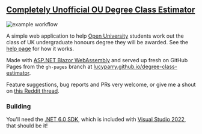 ﻿## <a href="https://lucyparry.github.io/degree-class-estimator/">Completely Unofficial OU Degree Class Estimator</a>

![example workflow](https://github.com/LucyParry/degree-class-estimator/actions/workflows/main.yml/badge.svg)

A simple web application to help <a href="https://www.open.ac.uk">Open University</a> students work out the class of UK undergraduate honours degree they will be awarded. See the <a href="https://lucyparry.github.io/degree-class-estimator/">help page</a> for how it works.

Made with <a href="https://dotnet.microsoft.com/apps/aspnet/web-apps/blazor">ASP.NET Blazor WebAssembly</a> and served up fresh on GitHub Pages from the `gh-pages` branch at <a href="https://lucyparry.github.io/degree-class-estimator/">lucyparry.github.io/degree-class-estimator</a>.

Feature suggestions, bug reports and PRs very welcome, or give me a shout on <a href="https://www.reddit.com/r/OpenUniversity/comments/tkg1ft/alternative_degree_class_calculator/">this Reddit thread</a>.

### Building

You'll need the <a href="https://dotnet.microsoft.com/en-us/download/dotnet/6.0">.NET 6.0 SDK</a>, which is included with <a href="https://visualstudio.microsoft.com/vs/">Visual Studio 2022</a>, that should be it!
